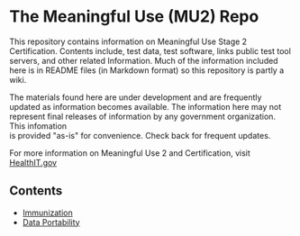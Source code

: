 The Meaningful Use (MU2) Repo
=============================

This repository contains information on Meaningful Use Stage 2 Certification. 
Contents  include, test data, test software, links public test tool servers, 
and other related Information. Much of the information included here is 
in README files (in Markdown format) so this repository is partly a wiki.

The materials found here are under development and are frequently updated 
as information becomes available.  The information here may not represent 
final releases of information by any government organization. This infomation  
is provided "as-is" for convenience.  Check back for frequent updates.  

For more information on Meaningful Use 2 and Certification, visit
[HealthIT.gov](http://healthit.gov)

Contents
--------

+ [Immunization](mu2/tree/master/immunization)
+ [Data Portability](mu2/tree/master/data-portability)

